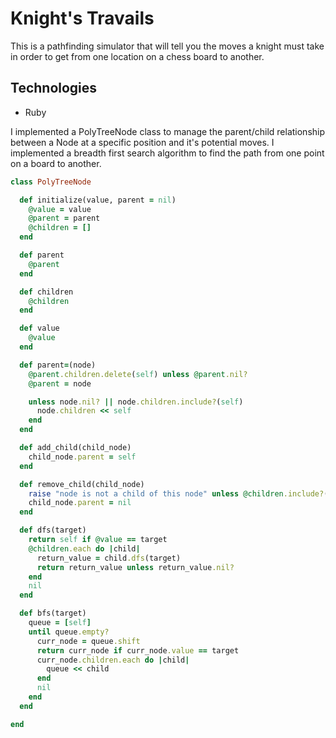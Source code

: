 # Knight's Travails

This is a pathfinding simulator that will tell you the moves a knight must take in order to get from one location on a chess board to another.

## Technologies

- Ruby

I implemented a PolyTreeNode class to manage the parent/child relationship between a Node at a specific position and it's potential moves. I implemented a breadth first search algorithm to find the path from one point on a board to another.

```ruby
class PolyTreeNode

  def initialize(value, parent = nil)
    @value = value
    @parent = parent
    @children = []
  end

  def parent
    @parent
  end

  def children
    @children
  end

  def value
    @value
  end

  def parent=(node)
    @parent.children.delete(self) unless @parent.nil?
    @parent = node

    unless node.nil? || node.children.include?(self)
      node.children << self
    end
  end

  def add_child(child_node)
    child_node.parent = self
  end

  def remove_child(child_node)
    raise "node is not a child of this node" unless @children.include?(child_node)
    child_node.parent = nil
  end

  def dfs(target)
    return self if @value == target
    @children.each do |child|
      return_value = child.dfs(target)
      return return_value unless return_value.nil?
    end
    nil
  end

  def bfs(target)
    queue = [self]
    until queue.empty?
      curr_node = queue.shift
      return curr_node if curr_node.value == target
      curr_node.children.each do |child|
        queue << child
      end
      nil
    end
  end

end

```
